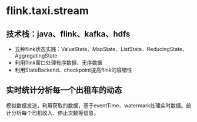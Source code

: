 # flink.taxi.stream
## 技术栈：java、flink、kafka、hdfs
* 五种flink状态实践：ValueState、MapState、ListState、ReducingState、AggregatingState
* 利用flink窗口处理有序数据、无序数据
* 利用StateBackend、checkpoint提高flink的容错性
## 实时统计分析每一个出租车的动态
模拟数据发送，利用获取的数据，基于eventTime、watermark处理实时数据。统计分析每个司机收入、停止次数等信息。
